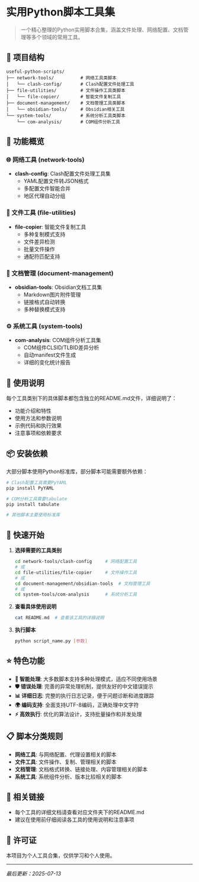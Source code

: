 # 实用Python脚本工具集

> 一个精心整理的Python实用脚本合集，涵盖文件处理、网络配置、文档管理等多个领域的常用工具。

## 📁 项目结构

```
useful-python-scripts/
├── network-tools/          # 网络工具类脚本
│   └── clash-config/       # Clash配置文件处理工具
├── file-utilities/         # 文件操作工具类脚本
│   └── file-copier/        # 智能文件复制工具
├── document-management/    # 文档管理工具类脚本
│   └── obsidian-tools/     # Obsidian相关工具
└── system-tools/           # 系统分析工具类脚本
    └── com-analysis/       # COM组件分析工具
```

## 🚀 功能概览

### 🌐 网络工具 (network-tools)
- **clash-config**: Clash配置文件处理工具集
  - YAML配置文件转JSON格式
  - 多配置文件智能合并
  - 地区代理自动分组

### 📁 文件工具 (file-utilities)
- **file-copier**: 智能文件复制工具
  - 多种复制模式支持
  - 文件差异检测
  - 批量文件操作
  - 通配符匹配支持

### 📝 文档管理 (document-management)
- **obsidian-tools**: Obsidian文档工具集
  - Markdown图片附件管理
  - 链接格式自动转换
  - 多种替换模式支持

### ⚙️ 系统工具 (system-tools)
- **com-analysis**: COM组件分析工具集
  - COM组件CLSID/TLBID差异分析
  - 自动manifest文件生成
  - 详细的变化统计报告

## 🔧 使用说明

每个工具类别下的具体脚本都包含独立的README.md文件，详细说明了：
- 功能介绍和特性
- 使用方法和参数说明
- 示例代码和执行效果
- 注意事项和依赖要求

## 📦 安装依赖

大部分脚本使用Python标准库，部分脚本可能需要额外依赖：

```bash
# Clash配置工具需要PyYAML
pip install PyYAML

# COM分析工具需要tabulate
pip install tabulate

# 其他脚本主要使用标准库
```

## 🎯 快速开始

1. **选择需要的工具类别**
   ```bash
   cd network-tools/clash-config     # 网络配置工具
   # 或
   cd file-utilities/file-copier     # 文件操作工具
   # 或
   cd document-management/obsidian-tools  # 文档管理工具
   # 或
   cd system-tools/com-analysis      # 系统分析工具
   ```

2. **查看具体使用说明**
   ```bash
   cat README.md  # 查看该工具的详细说明
   ```

3. **执行脚本**
   ```bash
   python script_name.py [参数]
   ```

## ⭐ 特色功能

- **🔄 智能处理**: 大多数脚本支持多种处理模式，适应不同使用场景
- **🛡️ 错误处理**: 完善的异常处理机制，提供友好的中文错误提示
- **📊 详细日志**: 完整的执行日志记录，便于问题诊断和进度跟踪
- **🌍 编码支持**: 全面支持UTF-8编码，正确处理中文字符
- **⚡ 高效执行**: 优化的算法设计，支持批量操作和并发处理

## 📋 脚本分类规则

- **网络工具**: 与网络配置、代理设置相关的脚本
- **文件工具**: 文件操作、复制、管理相关的脚本
- **文档管理**: 文档格式转换、链接处理、内容管理相关的脚本
- **系统工具**: 系统组件分析、版本比较相关的脚本

## 🔗 相关链接

- 每个工具的详细文档请查看对应文件夹下的README.md
- 建议在使用前仔细阅读各工具的使用说明和注意事项

## 📄 许可证

本项目为个人工具合集，仅供学习和个人使用。

---

*最后更新：2025-07-13*